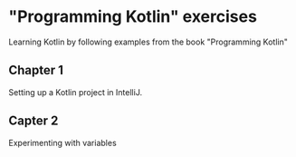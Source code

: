 # "Programming Kotlin" exercises

Learning Kotlin by following examples from the book "Programming Kotlin"

## Chapter 1

Setting up a Kotlin project in IntelliJ.

## Capter 2

Experimenting with variables